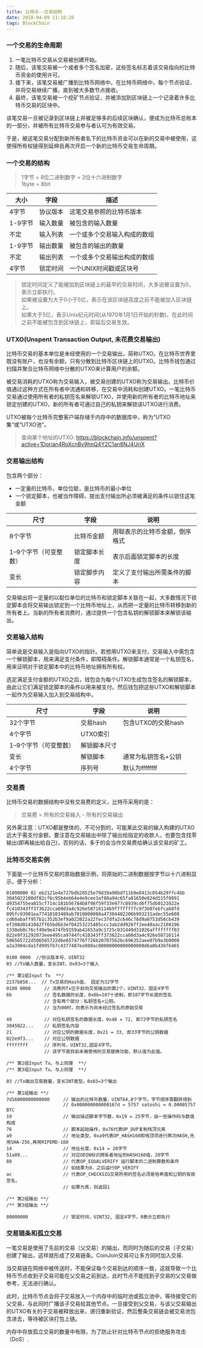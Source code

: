 ```yaml
---
title: 比特币--交易结构
date: 2018-04-09 11:18:28
tags: BlockChain
---
```


### 一个交易的生命周期
1. 一笔比特币交易从交易被创建开始。
2. 随后，该笔交易被一个或者多个签名加密，这些签名标志着该交易指向的比特币资金的使用许可。
3. 接下来，该笔交易被广播到比特币网络中。在比特币网络中，每个节点验证、并将交易继续广播，直到被大多数节点接收。
4. 最终，该笔交易被一个挖矿节点验证，并被添加到区块链上一个记录着许多比特币交易的区块中。

该笔交易一旦被记录到区块链上并被足够多的后续区块确认，便成为比特币总账本的一部分，并被所有比特币交易参与者认可为有效交易。

于是，被这笔交易分配到新所有者名下的比特币资金可以在新的交易中被使用，这使得所有权链得到延伸且再次开启一个新的比特币交易生命周期。

### 一个交易的结构
> 1字节 = 8位二进制数字 = 2位十六进制数字   
> 1byte = 8bit

大小 | 字段 | 描述
---|---|---
4字节 | 协议版本 | 这笔交易参照的比特币版本
1-9字节 | 输入数量 | 被包含的输入数量
不定 | 输入列表 | 一个或多个交易输入构成的数组
1-9字节 | 输出数量 | 被包含的输出的数量
不定 | 输出列表 | 一个或多个交易输出构成的数组
4字节 | 锁定时间 | 一个UNIX时间戳或区块号

> 锁定时间定义了能被加到区块链上的最早的交易时间，大多说被设置为0，表示立即执行。   
> 如果被设置为大于0小于5亿，表示在该区块链高度之前不能被加入区块链上。    
> 如果大于5亿，表示Unix纪元时间(从1970年1月1日开始的秒数)，在此时间之前不能被包含到区块链上，即延后交易生效。

### UTXO(Unspent Transaction Output, 未花费交易输出)
比特币交易的基本单位是未经使用的一个交易输出，简称UTXO。在比特币世界里既没有账户，也没有余额，只有分散到比特币区块链上的UTXO。比特币钱包通过扫描并聚合比特币网络中分散的UTXO来计算用户的余额。

被交易消耗的UTXO称为交易输入，被交易创建的UTXO称为交易输出。比特币价值通过这种方式在所有者中流通和转移，在交易中消耗和创建UTXO。一笔比特币交易通过使用所有者的私钥签名来解锁UTXO，并使用新的所有者的比特币地址来锁定创建的UTXO，新的所有者可通过自己的私钥来解锁该UTXO进行消费。

UTXO被每个比特币完整客户端存储于内存中的数据库中，称为“UTXO集”或“UTXO池”。

> 查询某个地址的UTXO: https://blockchain.info/unspent?active=1Dorian4RoXcnBv9hnQ4Y2C1an6NJ4UrjX

### 交易输出结构
包含两个部分：
* 一定量的比特币，单位位聪，是比特币的最小单位
* 一个锁定脚本，也被当作障碍，提出支付输出所必须被满足的条件以锁住这笔金额

尺寸 | 字段 | 说明
---|---|---
8个字节 | 比特币金额 | 用聪表示的比特币金额，倒序格式
1–9个字节（可变整数） | 锁定脚本长度 | 表示后面锁定脚本的长度
变长 | 锁定脚步内容 | 定义了支付输出所需条件的脚本

交易输出将一定量的以聪位单位的比特币和锁定脚本关联在一起，大多数情况下锁定脚本会将交易输出锁定到一个比特币地址上，从而把一定量的比特币转移到新的所有者上。当新的所有者消费时，通过提供一个包含私钥的解锁脚本来解锁该输出。

### 交易输入结构
简单说是交易输入是指向UTXO的指针。若想用UTXO来支付，交易输入中需包含一个解锁脚本，用来满足支付条件，即障碍条件。解锁脚本通常是一个私钥签名，用来证明对于锁定脚本中的比特币地址拥有所有权。

选定满足支付金额的UTXO之后，钱包会为每个UTXO生成包含签名的解锁脚本，由此让它们满足锁定脚本的条件以用来被支付。然后钱包把这些UTXO和解锁脚本一起作为交易输入加入到交易结构中。

尺寸 | 字段 | 说明
---|---|---
32个字节 | 交易hash | 包含UTXO的交易hash
4个字节 | UTXO索引 | 
1–9个字节（可变整数）| 解锁脚本尺寸 | 
变长 | 解锁脚本 | 通常为私钥签名+公钥
4个字节 | 序列号 | 默认为ffffffff 

### 交易费
比特币交易的数据结构中没有交易费的定义，比特币采用的是：
> 交易费 = 所有的交易输入 - 所有的交易输出

另外需注意：UTXO都是整体的、不可分割的，可能某此交易的输入构建的UTXO远大于需支付金额，要注意在交易输出中除了输出给指定的收款人，也要包含找零输出(即再输出给自己)，否则的话，多于的会当作交易费给确认该交易的矿工。

### 比特币交易实例
下面是一个比特币交易的原始数据示例，将原始的二进制数据按字节以十六进制显示，便于分析：
```
01000000 02 eb2121e4e727bdb28525e79d39a90bd711b9e8413c054b29ffc4bb
3045022100df82cf6c95b4eb64e4e9cee3af88a94c65fa81650e824d515f0891
d9354755ea815cf714c181b56784b8f98f59f33e977c8939cd6f75db0121022e
fc410343ff373622cca60d3a4c926e58716114b9ffffffffc9f3b07ebfca68fd
095fc93901ea77410103489ab7010000008a47304402206b993231adec55e608
cd60abaff957b1c352b3ef9a022022a22fec37dfa2c646c78d9a0753d56cb439
ef208d0141042ff65bd6b3ef04253225405ccc3ab2dd926ff2ee48aac2108196
1330eb0c76cf49e9e474fb9159ab41653a9c1725c031449d31026affffffff03
022e9f31292873eee495ca9744fc410343ff373622cca60d3a4c926e58716114
506565722d506565722d6e6574776f726b207075626c696352aee07b9a3b0000
a2a3904cda1fd995fb7c4377487ea988ac00000000000000000d6a0b436f6465

0100 0000  //协议版本号，UINT32
03 //Tx输入数量，变长INT。Ox03=3个输入

/** 第1组Input Tx  **/
2237b858...  // Tx交易的Hash值， 固定为32字节
0100 0000     // 消费的Tx位于前向交易输出的第2个，UINT32，固定4字节
6b            // 签名数据的长度，0x6b=107十进制，即107字节长度的签名
              // 含有两个部分：私钥签名+公钥。
              // 当为00时，则表示为尚未经过签名的原始交易
              
48            // 对应私钥签名的数据长度，0x48 = 72, 即72字节的私钥签名
3045022...    // 私钥签名内容
21            // 对应公钥的数据长度，0x21 = 33, 即33字节的公钥数据
022e9f3...    // 对应公钥数据
ffffffff      // 序列号，UINT32,固定4字节。
              // 该字节是目前未被使用的交易替换功能，默认值为此值。

/** 第2组Input Tx。与上同理  **/
/** 第3组Input Tx。与上同理  **/

03 //Tx输出交易数量，变长INT类型。0x03=3个输出

/** 第1组输出 **/
7d16000000000000     // 输出的比特币数量，UINT64,8个字节。字节顺序需翻转得到
                     // 0x000000000000167d = 5757 satoshi = 0.00005757 BTC
19                   // 输出描述脚本字节数，0x19 = 25字节，由一些操作码与数值构成
76                   // 脚本起始操作，0x76代表OP_DUP复制栈顶元素
a9                   // 地址类型，0xa9代表OP_HASH160即栈顶项进行两次HASH,先用SHA-256,再用RIPEMD-160
14                   // 地址长度，0x14 = 20字节
51a09...             // 对应ODIN标识拥有者地址的HASH160值，20字节                     
88                   // 代表OP_EQUALVERIFY 运行脚本的二进制算数和条件
                     // 如结果为0，之后运行OP_VERIFY
ac                   // 代表OP_CHECKSIG交易所用的签名必须是哈希值和公钥的有效签名，
                     // 如果为真，则返回1

/** 第2组输出 **/                    
/** 第3组输出 **/

00000000             // 锁定时间，UINT32, 固定4字节，0表示立即执行
```

### 交易链条和孤立交易
一笔交易是使用了先前的交易（父交易）的输出，而同时为随后的交易（子交易）创建了输出，这样就形成了交易链条。CoinJoin交易可让多方同时加入交易.

当交易链在网络中被传送时，不能保证每个交易到达的顺序一致，这就导致一个比特币节点收到子交易可能在父交易之前到达，此时节点不能找到子交易的父交易做参考，无法进行确认。

此时，比特币节点会将子交易放入一个内存中的临时池或孤立池中，等待接受它的父交易，与此同时广播该子交易给其他节点。一旦接受到父交易，与该父交易输出的UTXO有关的子交易被释放出来，递归重新验证，然后整条交易链会被交易池包含进去，等待被区块打包上链。

内存中存放孤立交易的数量中有限，为了防止针对比特币节点的拒绝服务攻击（DoS）.
